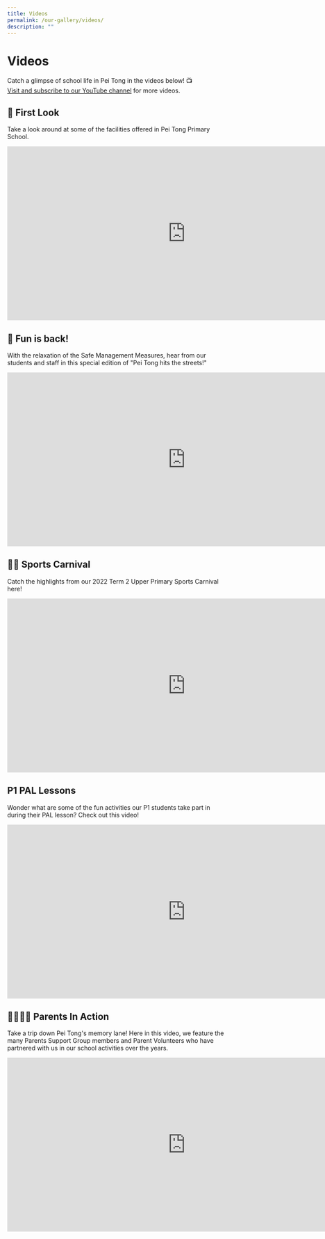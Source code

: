 ```yaml
---
title: Videos
permalink: /our-gallery/videos/
description: ""
---
```


# Videos


Catch a glimpse of school life in Pei Tong in the videos below! 📺  
[Visit and subscribe to our YouTube channel](https://www.youtube.com/channel/UCUOCuOaW2sn0A5jTdkHlr7g) for more videos.   

## 👀 First Look


Take a look around at some of the facilities offered in Pei Tong Primary School.


<iframe width="820" height="400" src="https://www.youtube.com/embed/Don7ZQ-2gwI" title="Pei Tong - First Look" frameborder="0" allow="accelerometer; autoplay; clipboard-write; encrypted-media; gyroscope; picture-in-picture; web-share" allowfullscreen></iframe>


## 🎈 Fun is back!


With the relaxation of the Safe Management Measures, hear from our students and staff in this special edition of "Pei Tong hits the streets!"


<iframe width="820" height="400" src="https://www.youtube.com/embed/abruOkYBpHo" title="Pei Tong Hits The Streets - Fun is back!" frameborder="0" allow="accelerometer; autoplay; clipboard-write; encrypted-media; gyroscope; picture-in-picture; web-share" allowfullscreen></iframe>


## 🤸‍♂️ Sports Carnival


Catch the highlights from our 2022 Term 2 Upper Primary Sports Carnival here!

<iframe width="820" height="400" src="https://www.youtube.com/embed/GTBIDm-b3kc" title="Sports Carnival 2022 Highlights" frameborder="0" allow="accelerometer; autoplay; clipboard-write; encrypted-media; gyroscope; picture-in-picture; web-share" allowfullscreen></iframe>

## P1 PAL Lessons


Wonder what are some of the fun activities our P1 students take part in during their PAL lesson? Check out this video!

<iframe width="820" height="400" src="https://www.youtube.com/embed/SXARSLqJBr4" title="PAL @ Pei Tong 2021 - P1 Experience" frameborder="0" allow="accelerometer; autoplay; clipboard-write; encrypted-media; gyroscope; picture-in-picture; web-share" allowfullscreen></iframe>

## 🙋‍♂️🙋‍♀️ Parents In Action


Take a trip down Pei Tong's memory lane! Here in this video, we feature the many Parents Support Group members and Parent Volunteers who have partnered with us in our school activities over the years.


<iframe width="820" height="400" src="https://www.youtube.com/embed/6pfKOxTxhMs" title="Pei Tong - Our PSG &amp; Parents In Action" frameborder="0" allow="accelerometer; autoplay; clipboard-write; encrypted-media; gyroscope; picture-in-picture; web-share" allowfullscreen></iframe>